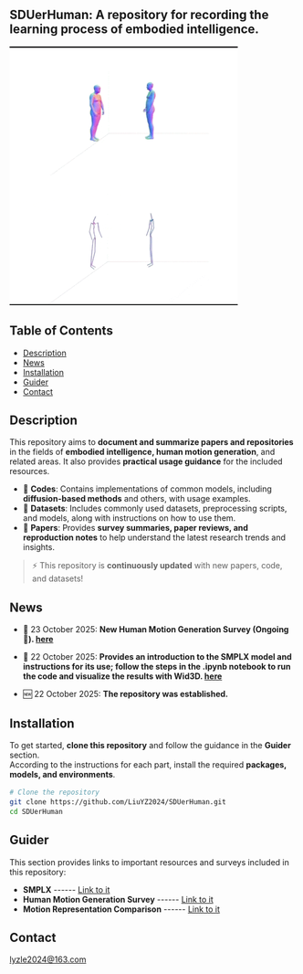 ## SDUerHuman: A repository for recording the learning process of embodied intelligence.

<!-- [[Paper Page](https://smpl-x.is.tue.mpg.de)] [[Paper](https://ps.is.tuebingen.mpg.de/uploads_file/attachment/attachment/497/SMPL-X.pdf)]
[[Supp. Mat.](https://ps.is.tuebingen.mpg.de/uploads_file/attachment/attachment/498/SMPL-X-supp.pdf)]-->

![SMPL-X Examples](./demo.gif) 

## Table of Contents

  * [Description](#description)
  * [News](#news)
  * [Installation](#installation)
  * [Guider](#Guider)
  * [Contact](#contact)

## Description

This repository aims to **document and summarize papers and repositories** in the fields of **embodied intelligence, human motion generation**, and related areas. It also provides **practical usage guidance** for the included resources.

- 📂 **Codes**: Contains implementations of common models, including **diffusion-based methods** and others, with usage examples.  
- 📂 **Datasets**: Includes commonly used datasets, preprocessing scripts, and models, along with instructions on how to use them.  
- 📂 **Papers**: Provides **survey summaries, paper reviews, and reproduction notes** to help understand the latest research trends and insights.

> ⚡ This repository is **continuously updated** with new papers, code, and datasets!


## News

- 📝 23 October 2025: **New Human Motion Generation Survey (Ongoing 🔄). [here](./Papers/Survey_on_Human_Motion_Generation.md)**

- 📖 22 October 2025: **Provides an introduction to the SMPLX model and instructions for its use; follow the steps in the .ipynb notebook to run the code and visualize the results with Wid3D. [here](./Datasets/SMPLX/SMPLX_guide.md)**

- 🆕 22 October 2025: **The repository was established.**


## Installation

To get started, **clone this repository** and follow the guidance in the **Guider** section.  
According to the instructions for each part, install the required **packages, models, and environments**.

```bash
# Clone the repository
git clone https://github.com/LiuYZ2024/SDUerHuman.git
cd SDUerHuman
```

##  Guider
This section provides links to important resources and surveys included in this repository:

- **SMPLX** ------ [Link to it](./Datasets/SMPLX/SMPLX_guide.md)
- **Human Motion Generation Survey** ------ [Link to it](./Papers/Survey_on_Human_Motion_Generation.md)
- **Motion Representation Comparison** ------ [Link to it](.Datasets/MotionRepresentation.md)


## Contact
lyzle2024@163.com
